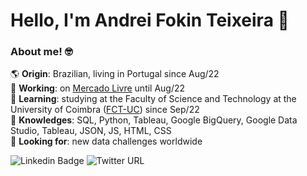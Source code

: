 # Hello, I'm Andrei Fokin Teixeira 👋

### About me! 🤓

🌎 **Origin**: Brazilian, living in Portugal since Aug/22<br />
💼 **Working**: on [Mercado Livre](https://github.com/mercadolibre) until Aug/22<br />
🧩 **Learning**: studying at the Faculty of Science and Technology at the University of Coimbra ([FCT-UC](https://github.com/topics/fctuc)) since Sep/22<br />
🧠 **Knowledges**: SQL, Python, Tableau, Google BigQuery, Google Data Studio, Tableau, JSON, JS, HTML, CSS<br />
🔎 **Looking for**: new data challenges worldwide<br />

![Linkedin Badge](https://img.shields.io/badge/-Andrei_Fokin_Teixeira-blue?style=flat-square&logo=Linkedin&logoColor=white&link=https://www.linkedin.com/in/andrei-fokin-teixeira-9a0360a1/)
![Twitter URL](https://img.shields.io/twitter/url?label=Follow%20%40afokin_ftx&style=social&url=https%3A%2F%2Ftwitter.com%2F_afokin_ftx)
